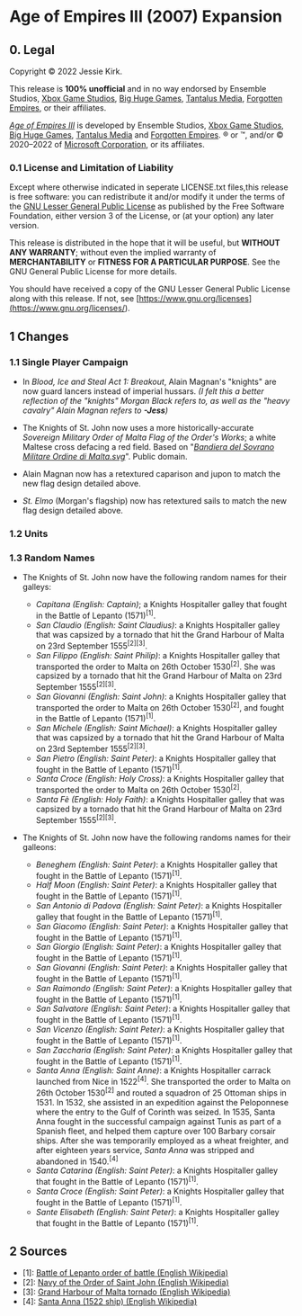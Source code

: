 # Age of Empires III (2007) Expansion

## 0. Legal
Copyright © 2022 Jessie Kirk.

This release is __100% unofficial__ and in no way endorsed by Ensemble Studios, [Xbox Game Studios](<https://www.xbox.com/en-US/xbox-game-studios>), [Big Huge Games](<https://bighugegames.com/>), [Tantalus Media](<https://www.tantalus.com.au/>), [Forgotten Empires](<https://www.forgottenempires.net/>), or their affiliates.

_[Age of Empires III](<https://www.ageofempires.com/games/aoeiii/>)_ is developed by Ensemble Studios, [Xbox Game Studios](<https://www.xbox.com/en-US/xbox-game-studios>), [Big Huge Games](<https://bighugegames.com/>), [Tantalus Media](<https://www.tantalus.com.au/>) and [Forgotten Empires](<https://www.forgottenempires.net/>). ® or ™, and/or © 2020–2022 of [Microsoft Corporation](<https://www.microsoft.com/en-us/>), or its affiliates.

### 0.1 License and Limitation of Liability

Except where otherwise indicated in seperate LICENSE.txt files,this release is free software: you can redistribute it and/or modify it under the terms of the [GNU Lesser General Public License](<https://www.gnu.org/licenses/lgpl-3.0>) as published by the Free Software Foundation, either version 3 of the License, or (at your option) any later version.

This release is distributed in the hope that it will be useful, but __WITHOUT ANY WARRANTY__; without even the implied warranty of __MERCHANTABILITY__ or __FITNESS FOR A PARTICULAR PURPOSE__. See the GNU General Public License for more details.

You should have received a copy of the GNU Lesser General Public License along with this release. If not, see [https://www.gnu.org/licenses](<https://www.gnu.org/licenses/>).

## 1 Changes

### 1.1 Single Player Campaign

* In _Blood, Ice and Steal Act 1: Breakout_, Alain Magnan's "knights" are now guard lancers instead of imperial hussars. _(I felt this a better reflection of the "knights" Morgan Black refers to, as well as the "heavy cavalry" Alain Magnan refers to __-Jess__)_

* The Knights of St. John now uses a more historically-accurate _Sovereign Military Order of Malta Flag of the Order's Works_; a white Maltese cross defacing a red field. Based on "[_Bandiera del Sovrano Militare Ordine di Malta.svg_](<https://commons.wikimedia.org/wiki/File:Bandiera_del_Sovrano_Militare_Ordine_di_Malta.svg>)". Public domain.

* Alain Magnan now has a retextured caparison and jupon to match the new flag design detailed above. 

* _St. Elmo_ (Morgan's flagship) now has retextured sails to match the new flag design detailed above.

### 1.2 Units

### 1.3 Random Names

* The Knights of St. John now have the following random names for their galleys:
    * _Capitana (English: Captain)_; a Knights Hospitaller galley that fought in the Battle of Lepanto (1571)<sup>[1]</sup>.
    * _San Claudio (English: Saint Claudius)_: a Knights Hospitaller galley that was capsized by a tornado that hit the Grand Harbour of Malta on 23rd September 1555<sup>[2][3]</sup>.
    * _San Filippo (English: Saint Philip)_: a Knights Hospitaller galley that transported the order to Malta on 26th October 1530<sup>[2]</sup>. She was capsized by a tornado that hit the Grand Harbour of Malta on 23rd September 1555<sup>[2][3]</sup>.
    * _San Giovanni (English: Saint John)_: a Knights Hospitaller galley that transported the order to Malta on 26th October 1530<sup>[2]</sup>, and fought in the Battle of Lepanto (1571)<sup>[1]</sup>.
    * _San Michele (English: Saint Michael)_: a Knights Hospitaller galley that was capsized by a tornado that hit the Grand Harbour of Malta on 23rd September 1555<sup>[2][3]</sup>.
    * _San Pietro (English: Saint Peter)_: a Knights Hospitaller galley that fought in the Battle of Lepanto (1571)<sup>[1]</sup>. 
    * _Santa Croce (English: Holy Cross)_: a Knights Hospitaller galley that transported the order to Malta on 26th October 1530<sup>[2]</sup>. 
    * _Santa Fè (English: Holy Faith)_: a Knights Hospitaller galley that was capsized by a tornado that hit the Grand Harbour of Malta on 23rd September 1555<sup>[2][3]</sup>.

* The Knights of St. John now have the following randoms names for their galleons:
    * _Beneghem (English: Saint Peter)_: a Knights Hospitaller galley that fought in the Battle of Lepanto (1571)<sup>[1]</sup>.
    * _Half Moon (English: Saint Peter)_: a Knights Hospitaller galley that fought in the Battle of Lepanto (1571)<sup>[1]</sup>.
    * _San Antonio di Padova (English: Saint Peter)_: a Knights Hospitaller galley that fought in the Battle of Lepanto (1571)<sup>[1]</sup>.
    * _San Giacomo (English: Saint Peter)_: a Knights Hospitaller galley that fought in the Battle of Lepanto (1571)<sup>[1]</sup>.
    * _San Giorgio (English: Saint Peter)_: a Knights Hospitaller galley that fought in the Battle of Lepanto (1571)<sup>[1]</sup>.
    * _San Giovanni (English: Saint Peter)_: a Knights Hospitaller galley that fought in the Battle of Lepanto (1571)<sup>[1]</sup>.
    * _San Raimondo (English: Saint Peter)_: a Knights Hospitaller galley that fought in the Battle of Lepanto (1571)<sup>[1]</sup>.
    * _San Salvatore (English: Saint Peter)_: a Knights Hospitaller galley that fought in the Battle of Lepanto (1571)<sup>[1]</sup>.
    * _San Vicenzo (English: Saint Peter)_: a Knights Hospitaller galley that fought in the Battle of Lepanto (1571)<sup>[1]</sup>.
    * _San Zaccharia (English: Saint Peter)_: a Knights Hospitaller galley that fought in the Battle of Lepanto (1571)<sup>[1]</sup>.
    * _Santa Anna (English: Saint Anne)_: a Knights Hospitaller carrack launched from Nice in 1522<sup>[4]</sup>. She transported the order to Malta on 26th October 1530<sup>[2]</sup> and routed a squadron of 25 Ottoman ships in 1531. In 1532, she assisted in an expedition against the Peloponnese where the entry to the Gulf of Corinth was seized. In 1535, Santa Anna fought in the successful campaign against Tunis as part of a Spanish fleet, and helped them capture over 100 Barbary corsair ships. After she was temporarily employed as a wheat freighter, and after eighteen years service, _Santa Anna_ was stripped and abandoned in 1540.<sup>[4]</sup>
    * _Santa Catarina (English: Saint Peter)_: a Knights Hospitaller galley that fought in the Battle of Lepanto (1571)<sup>[1]</sup>.
    * _Santa Croce (English: Saint Peter)_: a Knights Hospitaller galley that fought in the Battle of Lepanto (1571)<sup>[1]</sup>.
    * _Sante Elisabeth (English: Saint Peter)_: a Knights Hospitaller galley that fought in the Battle of Lepanto (1571)<sup>[1]</sup>.

## 2 Sources
* [1]: [Battle of Lepanto order of battle (English Wikipedia)](<https://en.wikipedia.org/wiki/Battle_of_Lepanto_order_of_battle>)
* [2]: [Navy of the Order of Saint John (English Wikipedia)](<https://en.wikipedia.org/wiki/Navy_of_the_Order_of_Saint_John>)
* [3]: [Grand Harbour of Malta tornado (English Wikipedia)](<https://en.wikipedia.org/wiki/Grand_Harbour_of_Malta_tornado>)
* [4]: [Santa Anna (1522 ship) (English Wikipedia)](<https://en.wikipedia.org/wiki/Santa_Anna_(1522_ship)>)
